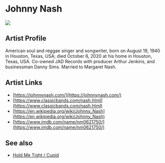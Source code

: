 # Johnny Nash

![](../../asssets/artists/Johnny_Nash.png)

## Artist Profile

American soul and reggae singer and songwriter, born on August 19, 1940 in Houston, Texas, USA; died October 6, 2020 at his home in Houston, Texas, USA.
Co-owned JAD Records with producer Arthur Jenkins, and businessman Danny Sims.
Married to Margaret Nash.

## Artist Links

- [https://johnnynash.com/](https://johnnynash.com/)
- [https://www.classicbands.com/nash.html](https://www.classicbands.com/nash.html)
- [https://en.wikipedia.org/wiki/Johnny_Nash](https://en.wikipedia.org/wiki/Johnny_Nash)
- [https://www.imdb.com/name/nm0621750/](https://www.imdb.com/name/nm0621750/)


## See also

- [Hold Me Tight / Cupid](Johnny_Nash-Hold_Me_Tight_-_Cupid.md)
